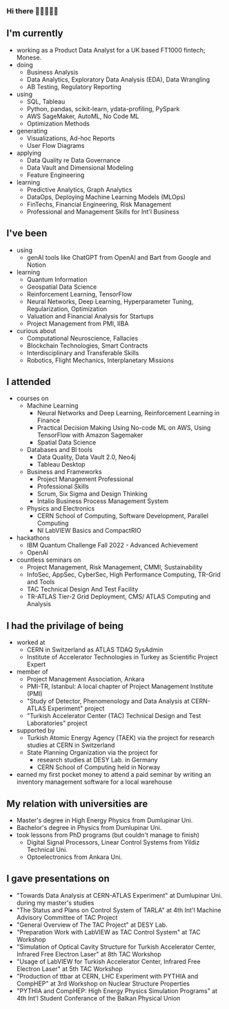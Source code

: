 ### Hi there 👋🏻👨🏻‍💻

## I'm currently
- working as a Product Data Analyst for a UK based FT1000 fintech; Monese.
- doing
  - Business Analysis
  - Data Analytics, Exploratory Data Analysis (EDA), Data Wrangling
  - AB Testing, Regulatory Reporting
- using
  - SQL, Tableau
  - Python, pandas, scikit-learn, ydata-profiling, PySpark
  - AWS SageMaker, AutoML, No Code ML
  - Optimization Methods
- generating
  - Visualizations, Ad-hoc Reports
  - User Flow Diagrams
- applying
  - Data Quality re Data Governance
  - Data Vault and Dimensional Modeling
  - Feature Engineering
- learning
  - Predictive Analytics, Graph Analytics
  - DataOps, Deploying Machine Learning Models (MLOps)
  - FinTechs, Financial Engineering, Risk Management
  - Professional and Management Skills for Int'l Business


## I've been
- using
  - genAI tools like ChatGPT from OpenAI and Bart from Google and Notion
- learning
  - Quantum Information
  - Geospatial Data Science
  - Reinforcement Learning, TensorFlow
  - Neural Networks, Deep Learning, Hyperparameter Tuning, Regularization, Optimization
  - Valuation and Financial Analysis for Startups
  - Project Management from PMI, IIBA
- curious about
  - Computational Neuroscience, Fallacies
  - Blockchain Technologies, Smart Contracts
  - Interdisciplinary and Transferable Skills
  - Robotics, Flight Mechanics, Interplanetary Missions


## I attended
- courses on
  - Machine Learning
    - Neural Networks and Deep Learning, Reinforcement Learning in Finance
    - Practical Decision Making Using No-code ML on AWS, Using TensorFlow with Amazon Sagemaker
    - Spatial Data Science
  - Databases and BI tools
    - Data Quality, Data Vault 2.0, Neo4j
    - Tableau Desktop
  - Business and Frameworks
    - Project Management Professional
    - Professional Skills
    - Scrum, Six Sigma and Design Thinking
    - Intalio Business Process Management System
  - Physics and Electronics
    - CERN School of Computing, Software Development, Parallel Computing
    - NI LabVIEW Basics and CompactRIO
- hackathons
  - IBM Quantum Challenge Fall 2022 - Advanced Achievement
  - OpenAI
- countless seminars on
  - Project Management, Risk Management, CMMI, Sustainability
  - InfoSec, AppSec, CyberSec, High Performance Computing, TR-Grid and Tools
  - TAC Technical Design And Test Facility
  - TR-ATLAS Tier-2 Grid Deployment, CMS/ ATLAS Computing and Analysis


 ## I had the privilage of being
 - worked at
   - CERN in Switzerland as ATLAS TDAQ SysAdmin
   - Institute of Accelerator Technologies in Turkey as Scientific Project Expert
 - member of
   - Project Management Association, Ankara
   - PMI-TR, Istanbul: A local chapter of Project Management Institute (PMI)
   - "Study of Detector, Phenomenology and Data Analysis at CERN-ATLAS Experiment" project
   - "Turkish Accelerator Center (TAC) Technical Design and Test Laboratories" project
 - supported by
   - Turkish Atomic Energy Agency (TAEK) via the project for research studies at CERN in Switzerland
   - State Planning Organization via the project for
     - research studies at DESY Lab. in Germany
     - CERN School of Computing held in Norway
 - earned my first pocket money to attend a paid seminar by writing an inventory management software for a local warehouse


## My relation with universities are
- Master's degree in High Energy Physics from Dumlupinar Uni.
- Bachelor's degree in Physics from Dumlupinar Uni.
- took lessons from PhD programs (but couldn't manage to finish)
  - Digital Signal Processors, Linear Control Systems from Yildiz Technical Uni.
  - Optoelectronics from Ankara Uni.


## I gave presentations on
- "Towards Data Analysis at CERN-ATLAS Experiment" at Dumlupinar Uni. during my master's studies
- "The Status and Plans on Control System of TARLA" at 4th Int'l Machine Advisory Committee of TAC Project
- "General Overview of The TAC Project" at DESY Lab.
- "Preparation Work with LabVIEW as TAC Control System" at TAC Workshop
- "Simulation of Optical Cavity Structure for Turkish Accelerator Center, Infrared Free Electron Laser" at 8th TAC Workshop
- "Usage of LabVIEW for Turkish Accelerator Center, Infrared Free Electron Laser" at 5th TAC Workshop
- "Production of ttbar at CERN, LHC Experiment with PYTHIA and CompHEP" at 3rd Workshop on Nuclear Structure Properties
- "PYTHIA and CompHEP: High Energy Physics Simulation Programs" at 4th Int'l Student Conferance of the Balkan Physical Union

